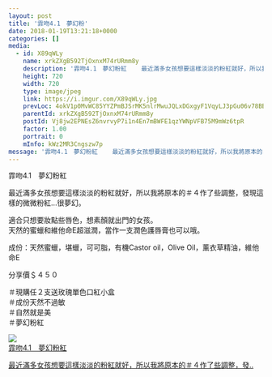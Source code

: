 ```yaml
---
layout: post
title: '霏吻4.1　夢幻粉' 
date: 2018-01-19T13:21:18+0000 
categories: [] 
media:
  - id: X89qWLy
    name: xrkZXgB592TjOxnxM74rURmm8y
    description: '霏吻4.1　夢幻粉紅    最近滿多女孩想要這樣淡淡的粉紅就好，所以我將原本的＃４作了些調整，發..'   
    height: 720
    width: 720
    type: image/jpeg
    link: https://i.imgur.com/X89qWLy.jpg
    prevLoc: 4okV1p0MvWC85YYZPmBJSrMK5nlrMwuJQLxDGxgyF1VqyLJ3pGu06v78BBGVcymAjRDg7RsxBEQEp5PkClQ3QlkKNLfv94KQkyo4u8DrE0MGqMhKJw1DA1pLfOMzpP7E1LFLXzA3RR2Ks3Oz2n527jC3lRVKr8P0spz5BpOyoNTXvvyNMJnOs7QY9553RRtDox7g6GLwFxvyZpR0QvuXRAqgWKQrhZVB8MRq2yfwDpRq1JDgSr99MO40gZfL1GxMpJ24UvL
    parentId: xrkZXgB592TjOxnxM74rURmm8y
    postId: Vj8jw2EPNEsZ6nvrvyP7i1n4En7mBWFE1qzYWNpVFB75M9mWz6tpR
    factor: 1.00
    portrait: 0
    mInfo: kWz2MR3Cngszw7p
message: '霏吻4.1　夢幻粉紅    最近滿多女孩想要這樣淡淡的粉紅就好，所以我將原本的＃４作了些調整，發現這樣的微微粉紅…很夢幻。    適合只..'  
---
```


霏吻4.1　夢幻粉紅  
  
最近滿多女孩想要這樣淡淡的粉紅就好，所以我將原本的＃４作了些調整，發現這樣的微微粉紅…很夢幻。  
  
適合只想要妝點些唇色，想素顏就出門的女孩。  
天然的蜜蠟和維他命E超滋潤，當作一支潤色護唇膏也可以哦。  
  
成份：天然蜜蠟，堪蠟，可可脂，有機Castor oil，Olive Oil，薰衣草精油，維他命E  
  
分享價＄４５０  
  
＃現購任２支送玫瑰單色口紅小盒  
＃成份天然不過敏  
＃自然就是美  
＃夢幻粉紅


[//]: #media:  
<a href="https://i.imgur.com/X89qWLy.jpg"><img class="postImage" src="https://i.imgur.com/X89qWLyh.jpg" />  
霏吻4.1　夢幻粉紅

最近滿多女孩想要這樣淡淡的粉紅就好，所以我將原本的＃４作了些調整，發..  
 </a>   
